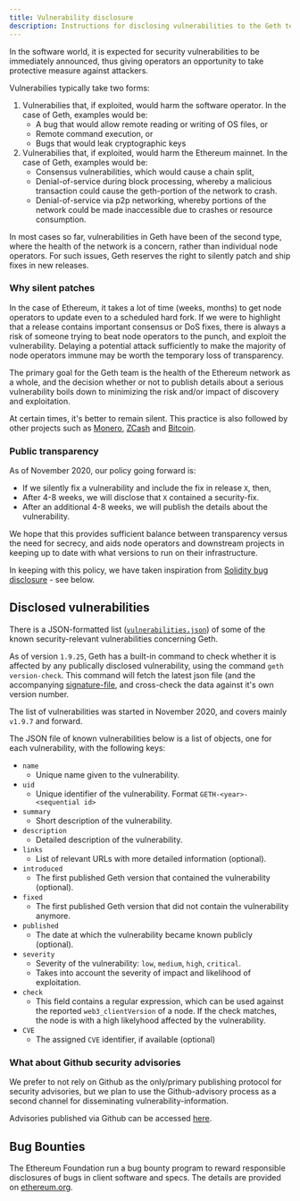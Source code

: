```yaml
---
title: Vulnerability disclosure
description: Instructions for disclosing vulnerabilities to the Geth team
---
```


In the software world, it is expected for security vulnerabilities to be immediately announced, thus giving operators an opportunity to take protective measure against attackers.

Vulnerabilies typically take two forms:

1. Vulnerabilies that, if exploited, would harm the software operator. In the case of Geth, examples would be:
   - A bug that would allow remote reading or writing of OS files, or
   - Remote command execution, or
   - Bugs that would leak cryptographic keys
2. Vulnerabilies that, if exploited, would harm the Ethereum mainnet. In the case of Geth, examples would be:
   - Consensus vulnerabilities, which would cause a chain split,
   - Denial-of-service during block processing, whereby a malicious transaction could cause the geth-portion of the network to crash.
   - Denial-of-service via p2p networking, whereby portions of the network could be made
     inaccessible due to crashes or resource consumption.

In most cases so far, vulnerabilities in Geth have been of the second type, where the health of the network is a concern, rather than individual node operators. For such issues, Geth reserves the right to silently patch and ship fixes in new releases.

### Why silent patches

In the case of Ethereum, it takes a lot of time (weeks, months) to get node operators to update even to a scheduled hard fork. If we were to highlight that a release contains important consensus or DoS fixes, there is always a risk of someone trying to beat node operators to the punch, and exploit the vulnerability. Delaying a potential attack sufficiently to make the majority of node operators immune may be worth the temporary loss of transparency.

The primary goal for the Geth team is the health of the Ethereum network as a whole, and the decision whether or not to publish details about a serious vulnerability boils down to minimizing the risk and/or impact of discovery and exploitation.

At certain times, it's better to remain silent. This practice is also followed by other projects such as [Monero](https://www.getmonero.org/2017/05/17/disclosure-of-a-major-bug-in-cryptonote-based-currencies.html), [ZCash](https://electriccoin.co/blog/zcash-counterfeiting-vulnerability-successfully-remediated/) and [Bitcoin](https://www.coindesk.com/the-latest-bitcoin-bug-was-so-bad-developers-kept-its-full-details-a-secret).

### Public transparency

As of November 2020, our policy going forward is:

- If we silently fix a vulnerability and include the fix in release `X`, then,
- After 4-8 weeks, we will disclose that `X` contained a security-fix.
- After an additional 4-8 weeks, we will publish the details about the vulnerability.

We hope that this provides sufficient balance between transparency versus the need for secrecy, and aids node operators and downstream projects in keeping up to date with what versions to run on their infrastructure.

In keeping with this policy, we have taken inspiration from [Solidity bug disclosure](https://solidity.readthedocs.io/en/develop/bugs.html) - see below.

## Disclosed vulnerabilities

There is a JSON-formatted list ([`vulnerabilities.json`](/docs/vulnerabilities/vulnerabilities.json)) of some of the known security-relevant vulnerabilities concerning Geth.

As of version `1.9.25`, Geth has a built-in command to check whether it is affected by any publically disclosed vulnerability, using the command `geth version-check`. This command will fetch the latest json file (and the accompanying [signature-file](/docs/vulnerabilities/vulnerabilities.json.minisig), and cross-check the data against it's own version number.

The list of vulnerabilities was started in November 2020, and covers mainly `v1.9.7` and forward.

The JSON file of known vulnerabilities below is a list of objects, one for each vulnerability, with the following keys:

- `name`
  - Unique name given to the vulnerability.
- `uid`
  - Unique identifier of the vulnerability. Format `GETH-<year>-<sequential id>`
- `summary`
  - Short description of the vulnerability.
- `description`
  - Detailed description of the vulnerability.
- `links`
  - List of relevant URLs with more detailed information (optional).
- `introduced`
  - The first published Geth version that contained the vulnerability (optional).
- `fixed`
  - The first published Geth version that did not contain the vulnerability anymore.
- `published`
  - The date at which the vulnerability became known publicly (optional).
- `severity`
  - Severity of the vulnerability: `low`, `medium`, `high`, `critical`.
  - Takes into account the severity of impact and likelihood of exploitation.
- `check`
  - This field contains a regular expression, which can be used against the reported `web3_clientVersion` of a node. If the check
    matches, the node is with a high likelyhood affected by the vulnerability.
- `CVE`
  - The assigned `CVE` identifier, if available (optional)

### What about Github security advisories

We prefer to not rely on Github as the only/primary publishing protocol for security advisories, but we plan to use the Github-advisory process as a second channel for disseminating vulnerability-information.

Advisories published via Github can be accessed [here](https://github.com/ethereum/go-ethereum/security/advisories?state=published).

## Bug Bounties

The Ethereum Foundation run a bug bounty program to reward responsible disclosures of bugs in client software and specs. The details are provided on [ethereum.org](https://ethereum.org/en/bug-bounty/).
